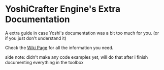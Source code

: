 # YoshiCrafter Engine's Extra Documentation

A extra guide in case Yoshi's documentation was a bit too much for you. (or if you just don't understand it)

Check the [Wiki Page](https://github.com/WizardMantis441/yce-tutorials/wiki) for all the information you need.

side note: didn't make any code examples yet, will do that after i finish documenting everything in the toolbox
